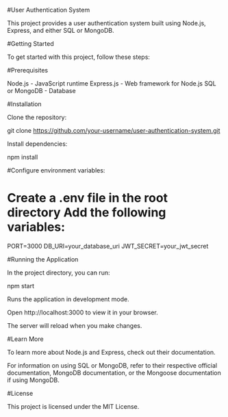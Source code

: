 #User Authentication System

This project provides a user authentication system built using Node.js, Express, and either SQL or MongoDB.

#Getting Started

To get started with this project, follow these steps:

#Prerequisites

Node.js - JavaScript runtime
Express.js - Web framework for Node.js
SQL or MongoDB - Database

#Installation

Clone the repository:

git clone https://github.com/your-username/user-authentication-system.git

Install dependencies:

npm install

#Configure environment variables:

Create a .env file in the root directory
Add the following variables:
=
PORT=3000
DB_URI=your_database_uri
JWT_SECRET=your_jwt_secret

#Running the Application

In the project directory, you can run:

npm start

Runs the application in development mode.

Open http://localhost:3000 to view it in your browser.

The server will reload when you make changes.

#Learn More

To learn more about Node.js and Express, check out their documentation.

For information on using SQL or MongoDB, refer to their respective official documentation, MongoDB documentation, or the Mongoose documentation if using MongoDB.

#License

This project is licensed under the MIT License.
